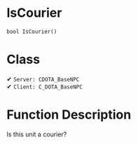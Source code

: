 # IsCourier
```
bool IsCourier()
```
# Class
✔ `Server: CDOTA_BaseNPC`  
✔ `Client: C_DOTA_BaseNPC`  

# Function Description
Is this unit a courier?
